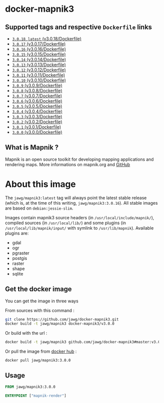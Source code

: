 # docker-mapnik3

## Supported tags and respective `Dockerfile` links

-   [`3.0.18`, `latest` (v3.0.18/Dockerfile)](https://github.com/jawg/docker-mapnik3/tree/master/v3.0.18/Dockerfile)
-   [`3.0.17` (v3.0.17/Dockerfile)](https://github.com/jawg/docker-mapnik3/tree/master/v3.0.17/Dockerfile)
-   [`3.0.16` (v3.0.16/Dockerfile)](https://github.com/jawg/docker-mapnik3/tree/master/v3.0.16/Dockerfile)
-   [`3.0.15` (v3.0.15/Dockerfile)](https://github.com/jawg/docker-mapnik3/tree/master/v3.0.15/Dockerfile)
-   [`3.0.14` (v3.0.14/Dockerfile)](https://github.com/jawg/docker-mapnik3/tree/master/v3.0.14/Dockerfile)
-   [`3.0.13` (v3.0.13/Dockerfile)](https://github.com/jawg/docker-mapnik3/tree/master/v3.0.13/Dockerfile)
-   [`3.0.12` (v3.0.12/Dockerfile)](https://github.com/jawg/docker-mapnik3/tree/master/v3.0.12/Dockerfile)
-   [`3.0.11` (v3.0.11/Dockerfile)](https://github.com/jawg/docker-mapnik3/tree/master/v3.0.11/Dockerfile)
-   [`3.0.10` (v3.0.10/Dockerfile)](https://github.com/jawg/docker-mapnik3/tree/master/v3.0.10/Dockerfile)
-   [`3.0.9` (v3.0.9/Dockerfile)](https://github.com/jawg/docker-mapnik3/tree/master/v3.0.9/Dockerfile)
-   [`3.0.8` (v3.0.8/Dockerfile)](https://github.com/jawg/docker-mapnik3/tree/master/v3.0.8/Dockerfile)
-   [`3.0.7` (v3.0.7/Dockerfile)](https://github.com/jawg/docker-mapnik3/tree/master/v3.0.7/Dockerfile)
-   [`3.0.6` (v3.0.6/Dockerfile)](https://github.com/jawg/docker-mapnik3/tree/master/v3.0.6/Dockerfile)
-   [`3.0.5` (v3.0.5/Dockerfile)](https://github.com/jawg/docker-mapnik3/tree/master/v3.0.5/Dockerfile)
-   [`3.0.4` (v3.0.4/Dockerfile)](https://github.com/jawg/docker-mapnik3/tree/master/v3.0.4/Dockerfile)
-   [`3.0.3` (v3.0.3/Dockerfile)](https://github.com/jawg/docker-mapnik3/tree/master/v3.0.3/Dockerfile)
-   [`3.0.2` (v3.0.2/Dockerfile)](https://github.com/jawg/docker-mapnik3/tree/master/v3.0.2/Dockerfile)
-   [`3.0.1` (v3.0.1/Dockerfile)](https://github.com/jawg/docker-mapnik3/tree/master/v3.0.1/Dockerfile)
-   [`3.0.0` (v3.0.0/Dockerfile)](https://github.com/jawg/docker-mapnik3/tree/master/v3.0.0/Dockerfile)

## What is Mapnik ?

Mapnik is an open source toolkit for developing mapping applications and rendering maps.
More informations on mapnik.org and [GitHub](https://github.com/mapnik/mapnik)

# About this image

The `jawg/mapnik3:latest` tag will always point the latest stable release (which is, at the time of this writing, `jawg/mapnik3:3.0.16`).
All stable images are based on `debian:jessie-slim`.

Images contain mapnik3 source headers (in `/usr/local/include/mapnik/`), compiled sources (in `/usr/local/lib/`) and some plugins (in `/usr/local/lib/mapnik/input/` with symlink to `/usr/lib/mapnik`).
Available plugins are:

-   gdal
-   ogr
-   pgraster
-   postgis
-   raster
-   shape
-   sqlite

## Get the docker image

You can get the image in three ways

From sources with this command :

```sh
git clone https://github.com/jawg/docker-mapnik3.git
docker build -t jawg/mapnik3 docker-mapnik3/v3.0.0
```

Or build with the url :

```sh
docker build -t jawg/mapnik3 github.com/jawg/docker-mapnik3#master:v3.0.0
```

Or pull the image from [docker hub](https://hub.docker.com/r/jawg/mapnik3/) :

```sh
docker pull jawg/mapnik3:3.0.0
```

## Usage

```Dockerfile
FROM jawg/mapnik3:3.0.0

ENTRYPOINT ["mapnik-render"]
```
